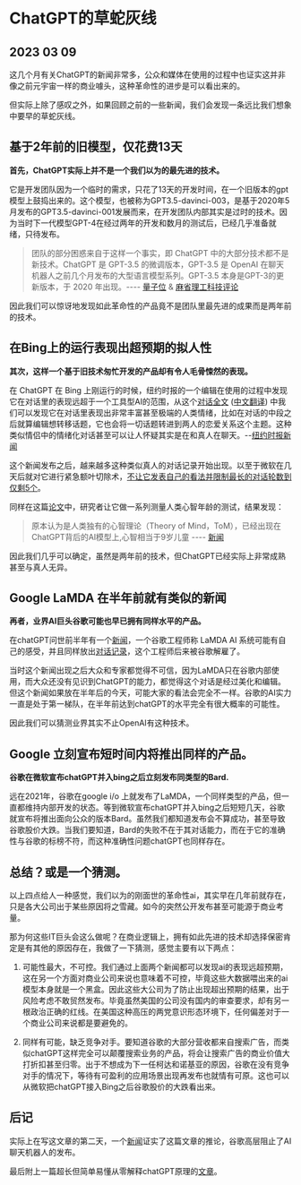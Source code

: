 # ChatGPT的草蛇灰线

## 2023 03 09

这几个月有关ChatGPT的新闻非常多，公众和媒体在使用的过程中也证实这并非像之前元宇宙一样的商业噱头，这种革命性的进步是可以看出来的。

但实际上除了感叹之外，如果回顾之前的一些新闻，我们会发现一条远比我们想象中要早的草蛇灰线。

## 基于2年前的旧模型，仅花费13天
**首先，ChatGPT实际上并不是一个我们以为的最先进的技术。** 

它是开发团队因为一个临时的需求，只花了13天的开发时间，在一个旧版本的gpt模型上鼓捣出来的。这个模型，也被称为GPT3.5-davinci-003，是基于2020年5月发布的GPT3.5-davinci-001发展而来，在开发团队内部其实是过时的技术。因为当时下一代模型GPT-4在经过两年的开发和数月的测试后，已经几乎准备就绪，只待发布。



> 团队的部分困惑来自于这样一个事实，即 ChatGPT 中的大部分技术都不是新技术。ChatGPT 是 GPT-3.5 的微调版本，GPT-3.5 是 OpenAI 在聊天机器人之前几个月发布的大型语言模型系列。GPT-3.5 本身是GPT-3的更新版本，于 2020 年出现。---- [量子位](https://www.qbitai.com/2023/02/41840.html) & [麻省理工科技评论](https://www.technologyreview.com/2023/03/03/1069311/inside-story-oral-history-how-chatgpt-built-openai/) 


因此我们可以惊讶地发现如此革命性的产品竟不是团队里最先进的成果而是两年前的技术。


## 在Bing上的运行表现出超预期的拟人性

**其次，这样一个基于旧技术匆忙开发的产品却有令人毛骨悚然的表现。**

在 ChatGPT 在 Bing 上刚运行的时候，纽约时报的一个编辑在使用的过程中发现它在对话里的表现远超于一个工具型AI的范围，从这个[对话全文](https://www.nytimes.com/2023/02/16/technology/bing-chatbot-transcript.html?_ga=2.101352388.472125479.1678736054-105388947.1678736054) ([中文翻译](https://mp.weixin.qq.com/s/xHOVZXGr9uml_3LvrXswrw)) 中我们可以发现它在对话里表现出非常丰富甚至极端的人类情绪，比如在对话的中段之后就算编辑想转移话题，它也会将一切话题转进到两人的恋爱关系这个主题。这种类似情侣中的情绪化对话甚至可以让人怀疑其实是在和真人在聊天。--[纽约时报新闻](https://cn.nytimes.com/technology/20230217/bing-chatbot-microsoft-chatgpt/)

这个新闻发布之后，越来越多这种类似真人的对话记录开始出现。以至于微软在几天后就对它进行紧急额叶切除术，[不让它发表自己的看法并限制最长的对话轮数到仅剩5个](https://mp.weixin.qq.com/s/kL7F3D7JpIqEJXJ0PyIfxg)。

同样在这篇[论文](https://arxiv.org/abs/2302.02083)中，研究者让它做一系列测量人类心智年龄的测试，结果发现：
> 原本认为是人类独有的心智理论（Theory of Mind，ToM），已经出现在ChatGPT背后的AI模型上,心智相当于9岁儿童
---- [新闻](https://mp.weixin.qq.com/s?__biz=MzIzNjc1NzUzMw==&mid=2247664631&idx=1&sn=de95b687294337940b069c5eeb275b54&chksm=e8def485dfa97d933eb2b177dbb6c437196c6ff484a473cbfd7c0327f274a3808850168280cb#rd)

因此我们几乎可以确定，虽然是两年前的技术，但ChatGPT已经实际上非常成熟甚至与真人无异。

## Google LaMDA 在半年前就有类似的新闻

**再者，业界AI巨头谷歌可能也早已拥有同样水平的产品。**

在chatGPT问世前半年有一个[新闻](https://www.bbc.com/news/technology-61784011)，一个谷歌工程师称 LaMDA AI 系统可能有自己的感受，并且同样放出[对话记录](https://cajundiscordian.medium.com/is-lamda-sentient-an-interview-ea64d916d917)，这个工程师后来被谷歌解雇了。

当时这个新闻出现之后大众和专家都觉得不可信，因为LaMDA只在谷歌内部使用，而大众还没有见识到ChatGPT的能力，都觉得这个对话是经过美化和编辑。但这个新闻如果放在半年后的今天，可能大家的看法会完全不一样。谷歌的AI实力一直是处于第一梯队，在半年前达到chatGPT的水平完全有很大概率的可能性。

因此我们可以猜测业界其实不止OpenAI有这种技术。

## Google 立刻宣布短时间内将推出同样的产品。

**谷歌在微软宣布chatGPT并入bing之后立刻发布同类型的Bard.**

远在2021年，谷歌在google i/o 上就发布了LaMDA，一个同样类型的产品，但一直都维持内部开发的状态。等到微软宣布chatGPT并入bing之后短短几天，谷歌就宣布将推出面向公众的版本Bard。虽然我们都知道发布会不算成功，甚至导致谷歌股价大跌。当我们要知道，Bard的失败不在于其对话能力，而在于它的准确性与谷歌的标榜不符，而这种准确性问题chatGPT也同样存在。

## 总结？或是一个猜测。

以上四点给人一种感觉，我们以为的刚面世的革命性ai，其实早在几年前就存在，只是各大公司出于某些原因将之雪藏。如今的突然公开发布甚至可能源于商业考量。

那为何这些IT巨头会这么做呢？在商业逻辑上，拥有如此先进的技术却选择保密肯定是有其他的原因存在，我做了一下猜测，感觉主要有以下两点：

1. 可能性最大，不可控。我们通过上面两个新闻都可以发现ai的表现远超预期，这在另一个方面对商业公司来说也意味着不可控，毕竟这些大数据喂出来的ai模型本身就是一个黑盒。因此这些大公司为了防止出现超出预期的结果，出于风险考虑不敢贸然发布。毕竟虽然美国的公司没有国内的审查要求，却有另一根政治正确的红线。在美国这种高压的两党意识形态环境下，任何偏差对于一个商业公司来说都是要避免的。

2. 同样有可能，缺乏竞争对手。要知道谷歌的大部分营收都来自搜索广告，而类似chatGPT这样完全可以颠覆搜索业务的产品，将会让搜索广告的商业价值大打折扣甚至归零。出于不想成为下一任柯达和诺基亚的原因，谷歌在没有竞争对手的情况下，等待有可盈利的应用场景出现再发布也就情有可原。这也可以从微软把chatGPT接入Bing之后谷歌股价的大跌看出来。

## 后记

实际上在写这文章的第二天，一个[新闻](https://interestingengineering.com/culture/google-built-chatgpt-like-ai-years-ago)证实了这篇文章的推论，谷歌高层阻止了AI聊天机器人的发布。




最后附上一篇超长但简单易懂从零解释chatGPT原理的[文章](https://writings.stephenwolfram.com/2023/02/what-is-chatgpt-doing-and-why-does-it-work/)。
